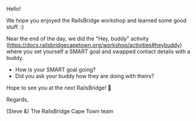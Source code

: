 Hello!

We hope you enjoyed the RailsBridge workshop and learned some good stuff. :)

Near the end of the day, we did the "Hey, buddy" activity (https://docs.railsbridgecapetown.org/workshop/activities#heybuddy) where you set yourself a SMART goal and swapped contact details with a buddy.

- How is your SMART goal going?
- Did you ask your buddy how they are doing with theirs?

Hope to see you at the next RailsBridge! 🙌


Regards,

(Steve &) The RailsBridge Cape Town team
